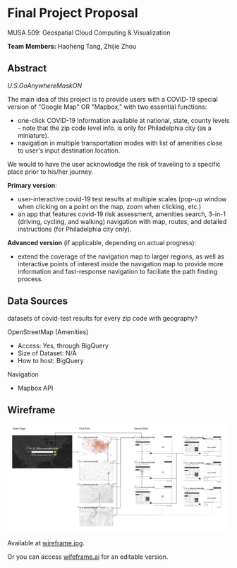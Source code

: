 # Final Project Proposal

MUSA 509: Geospatial Cloud Computing & Visualization

**Team Members:** Haoheng Tang, Zhijie Zhou 

## Abstract

*U.S.GoAnywhereMaskON* 

The main idea of this project is to provide users with a COVID-19 special version of "Google Map" OR "Mapbox," with two essential functions:
- one-click COVID-19 Information available at national, state, county levels - note that the zip code level info. is only for Philadelphia city (as a miniature).
- navigation in multiple transportation modes with list of amenities close to user's input destination location.

We would to have the user acknowledge the risk of traveling to a specific place prior to his/her journey. 

**Primary version**:
  - user-interactive covid-19 test results at multiple scales (pop-up window when clicking on a point on the map, zoom when clicking, etc.)
  - an app that features covid-19 risk assessment, amenities search, 3-in-1 (driving, cycling, and walking) navigation with map, routes, and detailed instructions (for Philadelphia city only).
  
**Advanced version** (if applicable, depending on actual progress):
  - extend the coverage of the navigation map to larger regions, as well as interactive points of interest inside the navigation map to provide more information and fast-response navigation to faciliate the path finding process. 

## Data Sources

datasets of covid-test results for every zip code with geography?

OpenStreetMap (Amenities)

- Access: Yes, through BigQuery
- Size of Dataset: N/A
- How to host: BigQuery

Navigation

- Mapbox API

## Wireframe

![avatar](https://github.com/MUSA-509/final-project-haoheng-zj/blob/main/wireframe.jpg)

Available at [wireframe.jpg](https://github.com/MUSA-509/final-project-haoheng-zj/blob/main/wireframe.jpg). 

Or you can access [wifeframe.ai](https://github.com/MUSA-509/final-project-haoheng-zj/blob/main/wireframe.ai) for an editable version.

